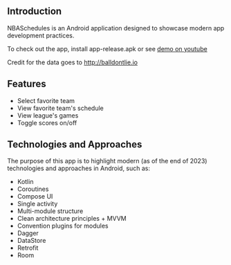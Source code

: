 ## Introduction

NBASchedules is an Android application designed to showcase modern app development practices.

To check out the app, install app-release.apk or see [demo on youtube](https://www.youtube.com/shorts/AMin9XIl7a0)

Credit for the data goes to http://balldontlie.io

## Features
- Select favorite team
- View favorite team's schedule
- View league's games
- Toggle scores on/off

## Technologies and Approaches

The purpose of this app is to highlight modern (as of the end of 2023) technologies and approaches in Android, such as:

- Kotlin
- Coroutines
- Compose UI
- Single activity
- Multi-module structure
- Clean architecture principles + MVVM
- Convention plugins for modules
- Dagger
- DataStore
- Retrofit
- Room
